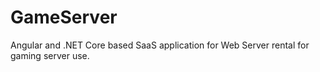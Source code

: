 # GameServer
Angular and .NET Core based SaaS application for Web Server rental for gaming server use.
